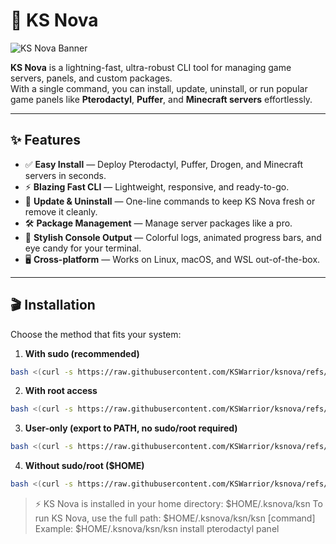 # 🚀 KS Nova

![KS Nova Banner](https://user-images.githubusercontent.com/yourusername/ks-nova-banner.gif)

**KS Nova** is a lightning-fast, ultra-robust CLI tool for managing game servers, panels, and custom packages.  
With a single command, you can install, update, uninstall, or run popular game panels like **Pterodactyl**, **Puffer**, and **Minecraft servers** effortlessly.

---

## ✨ Features

- ✅ **Easy Install** — Deploy Pterodactyl, Puffer, Drogen, and Minecraft servers in seconds.  
- ⚡ **Blazing Fast CLI** — Lightweight, responsive, and ready-to-go.  
- 🔄 **Update & Uninstall** — One-line commands to keep KS Nova fresh or remove it cleanly.  
- 🛠️ **Package Management** — Manage server packages like a pro.  
- 🎨 **Stylish Console Output** — Colorful logs, animated progress bars, and eye candy for your terminal.  
- 🖥️ **Cross-platform** — Works on Linux, macOS, and WSL out-of-the-box.  

---

## 🎬 Installation

Choose the method that fits your system:

1. **With sudo (recommended)**  
```bash
bash <(curl -s https://raw.githubusercontent.com/KSWarrior/ksnova/refs/heads/main/sudo-install.sh)
```
2. **With root access**
```bash
bash <(curl -s https://raw.githubusercontent.com/KSWarrior/ksnova/refs/heads/main/root-install.sh)
```
3. **User-only (export to PATH, no sudo/root required)**
```bash
bash <(curl -s https://raw.githubusercontent.com/KSWarrior/ksnova/refs/heads/main/export-install.sh)
```
4. **Without sudo/root ($HOME)**
```bash
bash <(curl -s https://raw.githubusercontent.com/KSWarrior/ksnova/refs/heads/main/home-install.sh)
```
> ⚡ KS Nova is installed in your home directory: $HOME/.ksnova/ksn
> To run KS Nova, use the full path:
>   $HOME/.ksnova/ksn/ksn [command]
> Example:
>   $HOME/.ksnova/ksn/ksn install pterodactyl panel
